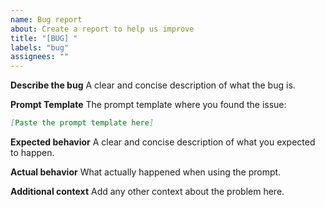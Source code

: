 ```yaml
---
name: Bug report
about: Create a report to help us improve
title: "[BUG] "
labels: "bug"
assignees: ""
---
```


**Describe the bug**
A clear and concise description of what the bug is.

**Prompt Template**
The prompt template where you found the issue:

```markdown
[Paste the prompt template here]
```

**Expected behavior**
A clear and concise description of what you expected to happen.

**Actual behavior**
What actually happened when using the prompt.

**Additional context**
Add any other context about the problem here.
